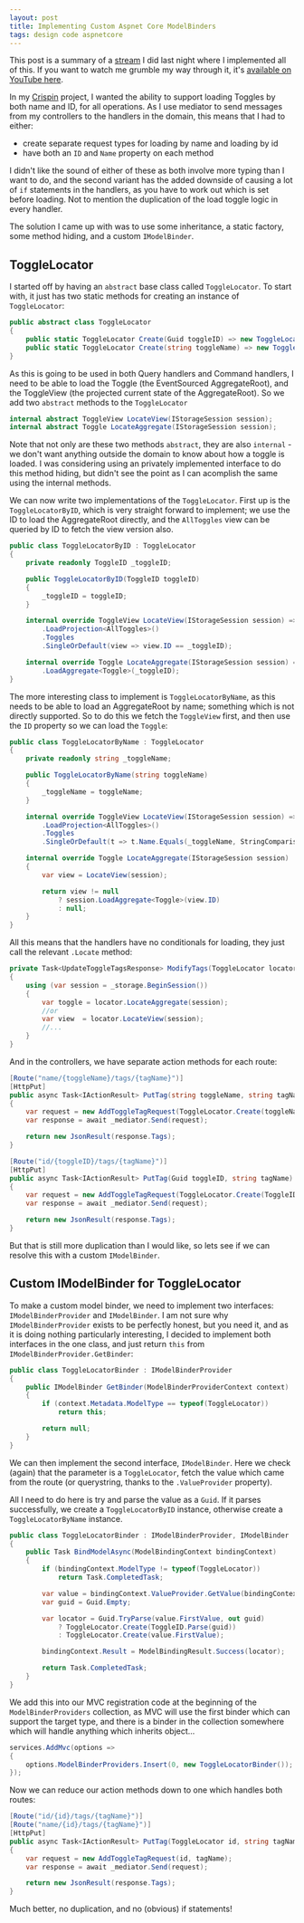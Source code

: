 ```yaml
---
layout: post
title: Implementing Custom Aspnet Core ModelBinders
tags: design code aspnetcore
---
```


This post is a summary of a [stream](https://twitch.tv/pondidum) I did last night where I implemented all of this.  If you want to watch me grumble my way through it, it's [available on YouTube here](https://www.youtube.com/watch?v=hR213Oxj_xI).

In my [Crispin](https://github.com/pondidum/crispin) project, I wanted the ability to support loading Toggles by both name and ID, for all operations.  As I use mediator to send messages from my controllers to the handlers in the domain, this means that I had to either:

* create separate request types for loading by name and loading by id
* have both an `ID` and `Name` property on each method

I didn't like the sound of either of these as both involve more typing than I want to do, and the second variant has the added downside of causing a lot of `if` statements in the handlers, as you have to work out which is set before loading.  Not to mention the duplication of the load toggle logic in every handler.

The solution I came up with was to use some inheritance, a static factory, some method hiding, and a custom `IModelBinder`.

## ToggleLocator

I started off by having an `abstract` base class called `ToggleLocator`.  To start with, it just has two static methods for creating an instance of `ToggleLocator`:

```csharp
public abstract class ToggleLocator
{
	public static ToggleLocator Create(Guid toggleID) => new ToggleLocatorByID(toggleID);
	public static ToggleLocator Create(string toggleName) => new ToggleLocatorByName(toggleName);
}
```

As this is going to be used in both Query handlers and Command handlers, I need to be able to load the Toggle (the EventSourced AggregateRoot), and the ToggleView (the projected current state of the AggregateRoot).  So we add two `abstract` methods to the `ToggleLocator`

```csharp
internal abstract ToggleView LocateView(IStorageSession session);
internal abstract Toggle LocateAggregate(IStorageSession session);
```

Note that not only are these two methods `abstract`, they are also `internal` - we don't want anything outside the domain to know about how a toggle is loaded.  I was considering using an privately implemented interface to do this method hiding, but didn't see the point as I can acomplish the same using the internal methods.

We can now write two implementations of the `ToggleLocator`.  First up is the `ToggleLocatorByID`, which is very straight forward to implement; we use the ID to load the AggregateRoot directly, and the `AllToggles` view can be queried by ID to fetch the view version also.

```csharp
public class ToggleLocatorByID : ToggleLocator
{
	private readonly ToggleID _toggleID;

	public ToggleLocatorByID(ToggleID toggleID)
	{
		_toggleID = toggleID;
	}

	internal override ToggleView LocateView(IStorageSession session) => session
		.LoadProjection<AllToggles>()
		.Toggles
		.SingleOrDefault(view => view.ID == _toggleID);

	internal override Toggle LocateAggregate(IStorageSession session) => session
		.LoadAggregate<Toggle>(_toggleID);
}
```

The more interesting class to implement is `ToggleLocatorByName`, as this needs to be able to load an AggregateRoot by name; something which is not directly supported.  So to do this we fetch the `ToggleView` first, and then use the `ID` property so we can load the `Toggle`:

```csharp
public class ToggleLocatorByName : ToggleLocator
{
	private readonly string _toggleName;

	public ToggleLocatorByName(string toggleName)
	{
		_toggleName = toggleName;
	}

	internal override ToggleView LocateView(IStorageSession session) => session
		.LoadProjection<AllToggles>()
		.Toggles
		.SingleOrDefault(t => t.Name.Equals(_toggleName, StringComparison.OrdinalIgnoreCase));

	internal override Toggle LocateAggregate(IStorageSession session)
	{
		var view = LocateView(session);

		return view != null
			? session.LoadAggregate<Toggle>(view.ID)
			: null;
	}
}
```

All this means that the handlers have no conditionals for loading, they just call the relevant `.Locate` method:

```csharp
private Task<UpdateToggleTagsResponse> ModifyTags(ToggleLocator locator, Action<Toggle> modify)
{
	using (var session = _storage.BeginSession())
	{
		var toggle = locator.LocateAggregate(session);
		//or
		var view  = locator.LocateView(session);
		//...
	}
}
```

And in the controllers, we have separate action methods for each route:

```csharp
[Route("name/{toggleName}/tags/{tagName}")]
[HttpPut]
public async Task<IActionResult> PutTag(string toggleName, string tagName)
{
	var request = new AddToggleTagRequest(ToggleLocator.Create(toggleName), tagName);
	var response = await _mediator.Send(request);

	return new JsonResult(response.Tags);
}

[Route("id/{toggleID}/tags/{tagName}")]
[HttpPut]
public async Task<IActionResult> PutTag(Guid toggleID, string tagName)
{
	var request = new AddToggleTagRequest(ToggleLocator.Create(ToggleID.Parse(toggleID)), tagName);
	var response = await _mediator.Send(request);

	return new JsonResult(response.Tags);
}
```

But that is still more duplication than I would like, so lets see if we can resolve this with a custom `IModelBinder`.

## Custom IModelBinder for ToggleLocator

To make a custom model binder, we need to implement two interfaces: `IModelBinderProvider` and `IModelBinder`.  I am not sure why `IModelBinderProvider` exists to be perfectly honest, but you need it, and as it is doing nothing particularly interesting, I decided to implement both interfaces in the one class, and just return `this` from `IModelBinderProvider.GetBinder`:

```csharp
public class ToggleLocatorBinder : IModelBinderProvider
{
	public IModelBinder GetBinder(ModelBinderProviderContext context)
	{
		if (context.Metadata.ModelType == typeof(ToggleLocator))
			return this;

		return null;
	}
}
```

We can then implement the second interface, `IModelBinder`.  Here we check (again) that the parameter is a `ToggleLocator`, fetch the value which came from the route (or querystring, thanks to the `.ValueProvider` property).

All I need to do here is try and parse the value as a `Guid`.  If it parses successfully, we create a `ToggleLocatorByID` instance, otherwise create a `ToggleLocatorByName` instance.

```csharp
public class ToggleLocatorBinder : IModelBinderProvider, IModelBinder
{
	public Task BindModelAsync(ModelBindingContext bindingContext)
	{
		if (bindingContext.ModelType != typeof(ToggleLocator))
			return Task.CompletedTask;

		var value = bindingContext.ValueProvider.GetValue(bindingContext.FieldName);
		var guid = Guid.Empty;

		var locator = Guid.TryParse(value.FirstValue, out guid)
			? ToggleLocator.Create(ToggleID.Parse(guid))
			: ToggleLocator.Create(value.FirstValue);

		bindingContext.Result = ModelBindingResult.Success(locator);

		return Task.CompletedTask;
	}
}
```

We add this into our MVC registration code at the beginning of the `ModelBinderProviders` collection, as MVC will use the first binder which can support the target type, and there is a binder in the collection somewhere which will handle anything which inherits object...

```csharp
services.AddMvc(options =>
{
	options.ModelBinderProviders.Insert(0, new ToggleLocatorBinder());
});
```

Now we can reduce our action methods down to one which handles both routes:

```csharp
[Route("id/{id}/tags/{tagName}")]
[Route("name/{id}/tags/{tagName}")]
[HttpPut]
public async Task<IActionResult> PutTag(ToggleLocator id, string tagName)
{
	var request = new AddToggleTagRequest(id, tagName);
	var response = await _mediator.Send(request);

	return new JsonResult(response.Tags);
}
```

Much better, no duplication, and no (obvious) if statements!
